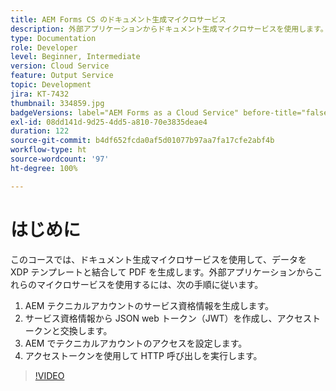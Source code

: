 ```yaml
---
title: AEM Forms CS のドキュメント生成マイクロサービス
description: 外部アプリケーションからドキュメント生成マイクロサービスを使用します。
type: Documentation
role: Developer
level: Beginner, Intermediate
version: Cloud Service
feature: Output Service
topic: Development
jira: KT-7432
thumbnail: 334859.jpg
badgeVersions: label="AEM Forms as a Cloud Service" before-title="false"
exl-id: 08dd141d-9d25-4dd5-a810-70e3835deae4
duration: 122
source-git-commit: b4df652fcda0af5d01077b97aa7fa17cfe2abf4b
workflow-type: ht
source-wordcount: '97'
ht-degree: 100%

---
```


# はじめに

このコースでは、ドキュメント生成マイクロサービスを使用して、データを XDP テンプレートと結合して PDF を生成します。外部アプリケーションからこれらのマイクロサービスを使用するには、次の手順に従います。

1. AEM テクニカルアカウントのサービス資格情報を生成します。
1. サービス資格情報から JSON web トークン（JWT）を作成し、アクセストークンと交換します。
1. AEM でテクニカルアカウントのアクセスを設定します。
1. アクセストークンを使用して HTTP 呼び出しを実行します。

>[!VIDEO](https://video.tv.adobe.com/v/334859?quality=12&learn=on)
